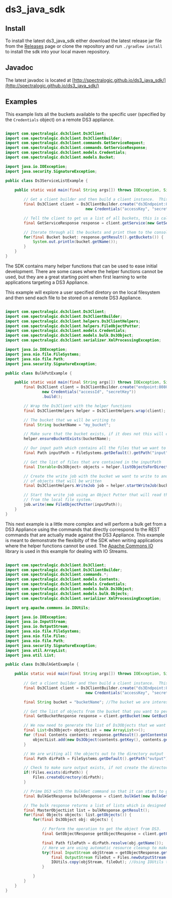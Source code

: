 ds3_java_sdk
============

## Install

To install the latest ds3_java_sdk either download the latest release jar file from the [Releases](../../releases) page or clone the repository and run `./gradlew install` to install the sdk into your local maven repository.

## Javadoc

The latest javadoc is located at [http://spectralogic.github.io/ds3_java_sdk/](http://spectralogic.github.io/ds3_java_sdk/)

## Examples

This example lists all the buckets available to the specific user (specified by the `Credentials` object) on a remote DS3 appliance.

```java

import com.spectralogic.ds3client.Ds3Client;
import com.spectralogic.ds3client.Ds3ClientBuilder;
import com.spectralogic.ds3client.commands.GetServiceRequest;
import com.spectralogic.ds3client.commands.GetServiceResponse;
import com.spectralogic.ds3client.models.Credentials;
import com.spectralogic.ds3client.models.Bucket;

import java.io.IOException;
import java.security.SignatureException;

public class Ds3ServiceListExample {

    public static void main(final String args[]) throws IOException, SignatureException {
    
        // Get a client builder and then build a client instance.  This is the main entry point to the SDK.
        final Ds3Client client = Ds3ClientBuilder.create("ds3Endpoint:8080",
                                   new Credentials("accessKey", "secretKey")).build();

        // Tell the client to get us a list of all buckets, this is called a service list.
        final GetServiceResponse response = client.getService(new GetServiceRequest());

        // Iterate through all the buckets and print them to the console.
        for(final Bucket bucket: response.getResult().getBuckets()) {
            System.out.println(bucket.getName());
        }
    }
}

```

The SDK contains many helper functions that can be used to ease initial development.  There are some cases where the helper functions cannot be used, but they are a great starting point when first learning to write applications targeting a DS3 Appliance.

This example will explore a user specified diretory on the local filesystem and then send each file to be stored on a remote DS3 Appliance.

```java

import com.spectralogic.ds3client.Ds3Client;
import com.spectralogic.ds3client.Ds3ClientBuilder;
import com.spectralogic.ds3client.helpers.Ds3ClientHelpers;
import com.spectralogic.ds3client.helpers.FileObjectPutter;
import com.spectralogic.ds3client.models.Credentials;
import com.spectralogic.ds3client.models.bulk.Ds3Object;
import com.spectralogic.ds3client.serializer.XmlProcessingException;

import java.io.IOException;
import java.nio.file.FileSystems;
import java.nio.file.Path;
import java.security.SignatureException;

public class BulkPutExample {

    public static void main(final String args[]) throws IOException, SignatureException, XmlProcessingException {
        final Ds3Client client = Ds3ClientBuilder.create("endpoint:8080",
                new Credentials("accessId", "secretKey"))
                .build();

        // Wrap the Ds3Client with the helper functions
        final Ds3ClientHelpers helper = Ds3ClientHelpers.wrap(client);

        // The bucket that we will be writing to
        final String bucketName = "my_bucket";

        // Make sure that the bucket exists, if it does not this will create it
        helper.ensureBucketExists(bucketName);

        // Our input path which contains all the files that we want to transfer
        final Path inputPath = FileSystems.getDefault().getPath("input");

        // Get the list of files that are contained in the inputPath
        final Iterable<Ds3Object> objects = helper.listObjectsForDirectory(inputPath);

        // Create the write job with the bucket we want to write to and the list
        // of objects that will be written
        final Ds3ClientHelpers.WriteJob job = helper.startWriteJob(bucketName, objects);

        // Start the write job using an Object Putter that will read the files
        // from the local file system.
        job.write(new FileObjectPutter(inputPath));
    }
}

```

This next example is a little more complex and will perform a bulk get from a DS3 Appliance using the commands that directly correspond to the REST commands that are actually made against the DS3 Appliance.  This example is meant to demonstrate the flexibilty of the SDK when writing applications where the helper functions cannot be used.  The [Apache Commons IO](http://commons.apache.org/proper/commons-io/) library is used in this example for dealing with IO Streams.

```java

import com.spectralogic.ds3client.Ds3Client;
import com.spectralogic.ds3client.Ds3ClientBuilder;
import com.spectralogic.ds3client.commands.*;
import com.spectralogic.ds3client.models.Contents;
import com.spectralogic.ds3client.models.Credentials;
import com.spectralogic.ds3client.models.bulk.Ds3Object;
import com.spectralogic.ds3client.models.bulk.Objects;
import com.spectralogic.ds3client.serializer.XmlProcessingException;

import org.apache.commons.io.IOUtils;

import java.io.IOException;
import java.io.InputStream;
import java.io.OutputStream;
import java.nio.file.FileSystems;
import java.nio.file.Files;
import java.nio.file.Path;
import java.security.SignatureException;
import java.util.ArrayList;
import java.util.List;

public class Ds3BulkGetExample {

    public static void main(final String args[]) throws IOException, SignatureException, XmlProcessingException {
        
        // Get a client builder and then build a client instance.  This is the main entry point to the SDK.
        final Ds3Client client = Ds3ClientBuilder.create("ds3Endpoint:8080",
                                   new Credentials("accessKey", "secretKey")).build();

        final String bucket = "bucketName"; //The bucket we are interested in getting objects from.

        // Get the list of objects from the bucket that you want to perform the bulk get with.
        final GetBucketResponse response = client.getBucket(new GetBucketRequest(bucket));

        // We now need to generate the list of Ds3Objects that we want to get from DS3.
        final List<Ds3Object> objectList = new ArrayList<>();
        for (final Contents contents: response.getResult().getContentsList()){
            objectList.add(new Ds3Object(contents.getKey(), contents.getSize()));
        }

        // We are writing all the objects out to the directory output
        final Path dirPath = FileSystems.getDefault().getPath("output");

        // Check to make sure output exists, if not create the directory
        if(!Files.exists(dirPath)) {
            Files.createDirectory(dirPath);
        }

        // Prime DS3 with the BulkGet command so that it can start to get objects off of tape.
        final BulkGetResponse bulkResponse = client.bulkGet(new BulkGetRequest(bucket, objectList));

        // The bulk response returns a list of lists which is designed to optimize data transmission from DS3.
        final MasterObjectList list = bulkResponse.getResult();
        for(final Objects objects: list.getObjects()) {
            for(final Ds3Object obj: objects) {

                // Perform the operation to get the object from DS3.
                final GetObjectResponse getObjectResponse = client.getObject(new GetObjectRequest(bucket, obj.getName(), list.getJobid()));

                final Path filePath = dirPath.resolve(obj.getName());
                // Here we are using automatic resource cleanup to make sure the streams we use are cleaned up after use.
                try(final InputStream objStream = getObjectResponse.getContent();
                    final OutputStream fileOut = Files.newOutputStream(filePath)) {
                    IOUtils.copy(objStream, fileOut); //Using IOUtils to copy the object contents to a file.
                }

            }
        }
    }
}

```
